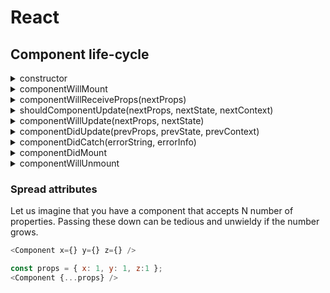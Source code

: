 # React

## Component life-cycle 

<details>
   <summary>constructor</summary>
   constructors are perfect for setting up our Component — create any fields (variables starting with this.) or initialize state based on props received.

   - set initial state
   - if not using class properties syntax — prepare all class fields and bind functions that will be passed as callbacks
   - don't cause any side effects (AJAX calls etc.)
</details>

<details>
   <summary>componentWillMount</summary>

   - does not differ much from constructor
   - fetched data can be no available before the initial render is ready
   - might being called multiple times before the initial render is called
   - is called when using server-side-rendering, `componentDidMount` will not
   - `setState` will not trigger a re-render.
</details>

<details>
   <summary>componentWillReceiveProps(nextProps)</summary>
  
  - will be called in each update life-cycle caused by changes to props
  - sync state to props
</details>

<details>
   <summary>shouldComponentUpdate(nextProps, nextState, nextContext)</summary>
  
  - use for increasing performance of poor performing Components
  - don't call this.setState
</details>

<details>
   <summary>componentWillUpdate(nextProps, nextState)</summary>
   
   This function is commonly used to perform state and props synchronization for when parts of your state are based on props.
   
   - synchronize state to props
</details>

<details>
   <summary>componentDidUpdate(prevProps, prevState, prevContext)</summary>
   
   - is executed when the new updated component has been updated in the DOM. This method is used to re trigger the third party libraries used to make sure these libraries also update and reload themselves.
</details>

<details>
   <summary>componentDidCatch(errorString, errorInfo)</summary>
   
   - is triggered if the render() function throws an error.
</details>

<details>
   <summary>componentDidMount</summary>
   
   - is executed after the component did mount on the dom. 
   - The API calls should be made in componentDidMount method always.
</details>

<details>
   <summary>componentWillUnmount</summary>
   
   - is executed just before the component gets removed from the DOM.
   - In this method, we do all the cleanups related to the component. 
For example, on logout, the user details and all the auth tokens can be cleared before unmounting the main component.
</details>

### Spread attributes

Let us imagine that you have a component that accepts N number of properties. Passing these down can be tedious and unwieldy if the number grows.
```js
<Component x={} y={} z={} />
```

```js
const props = { x: 1, y: 1, z:1 };
<Component {...props} />
```
